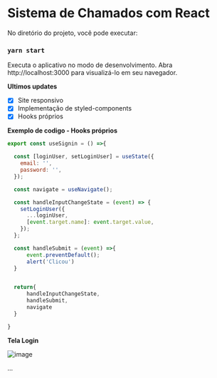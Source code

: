 # Sistema de Chamados com React

No diretório do projeto, você pode executar:

### `yarn start`

Executa o aplicativo no modo de desenvolvimento.
Abra http://localhost:3000 para visualizá-lo em seu navegador.

**Ultimos updates**
- [x] Site responsivo
- [x] Implementação de styled-components
- [x] Hooks próprios

**Exemplo de codigo - Hooks próprios**
```js
export const useSignin = () =>{

  const [loginUser, setLoginUser] = useState({
    email: '',
    password: '',
  });

  const navigate = useNavigate();

  const handleInputChangeState = (event) => {
    setLoginUser({
      ...loginUser,
      [event.target.name]: event.target.value,
    });
  };

  const handleSubmit = (event) =>{
      event.preventDefault();
      alert('Clicou')
  }


  return{
      handleInputChangeState,
      handleSubmit,
      navigate
  }

}
```
**Tela Login**

![image](https://user-images.githubusercontent.com/87386896/167027072-1415f643-533e-4a1f-a706-164375bc09a2.png)

...
